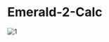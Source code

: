 # Emerald-2-Calc
![1](https://github.com/KinglerChamp/VanillaNuzlockeCalc/assets/130119311/3ff8b4ad-9407-4d8d-8f13-bd66f984b335)

